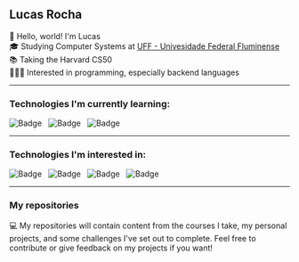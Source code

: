 ## Lucas Rocha
👋 Hello, world! I'm Lucas <br>
🎓 Studying Computer Systems at [UFF - Univesidade Federal Fluminense](https://www.uff.br) <br>
📚 Taking the Harvard CS50 <br>
👨🏻‍💻 Interested in programming, especially backend languages <br>


---
### Technologies I'm currently learning:

![Badge](https://img.shields.io/badge/C-blue?style=for-the-badge&logo=c&logoColor=white) &nbsp; ![Badge](https://img.shields.io/badge/C++-blue?style=for-the-badge&logo=cplusplus&logoColor=white) &nbsp; ![Badge](https://img.shields.io/badge/python-3670A0?style=for-the-badge&logo=python&logoColor=ffdd54)

--- 
### Technologies I'm interested in:
![Badge](https://img.shields.io/badge/Java-ED8B00?style=for-the-badge&logo=openjdk&logoColor=white) &nbsp; ![Badge](https://img.shields.io/badge/SpringBoot-6DB33F?style=for-the-badge&logo=Spring&logoColor=white) &nbsp; ![Badge](https://img.shields.io/badge/C%23-blue?style=for-the-badge&logo=csharp&logoColor=white) &nbsp; ![Badge](https://img.shields.io/badge/mysql-4479A1?style=for-the-badge&logo=mysql&logoColor=white)




---
### My repositories

💻 My repositories will contain content from the courses I take, my personal projects, and some challenges I've set out to complete. Feel free to contribute or give feedback on my projects if you want!
